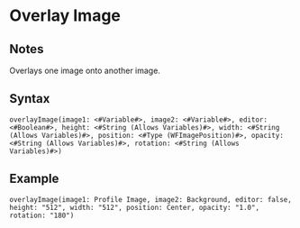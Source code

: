 # Overlay Image

## Notes
Overlays one image onto another image.

## Syntax

```
overlayImage(image1: <#Variable#>, image2: <#Variable#>, editor: <#Boolean#>, height: <#String (Allows Variables)#>, width: <#String (Allows Variables)#>, position: <#Type (WFImagePosition)#>, opacity: <#String (Allows Variables)#>, rotation: <#String (Allows Variables)#>)
```

## Example
```
overlayImage(image1: Profile Image, image2: Background, editor: false, height: "512", width: "512", position: Center, opacity: "1.0", rotation: "180")
```